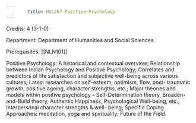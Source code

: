 ```yaml
---
        title: HUL267 Positive Psychology
---
```

Credits: 4 (3-1-0)

Department: Department of Humanities and Social Sciences

Prerequisites: [[NLN101]]

Positive Psychology: A historical and contextual overview; Relationship between Indian Psychology and Positive Psychology; Correlates and predictors of life satisfaction and subjective well-being across various cultures; Latest researches on self-esteem, optimism, flow, post- traumatic growth, positive ageing, character strengths, etc.; Major theories and models within positive psychology – Self-Determination theory, Broaden-and-Build theory, Authentic Happiness, Psychological Well-being, etc., Interpersonal character strengths & well- being; Specific Coping Approaches: meditation, yoga and spirituality; Future of the Field.